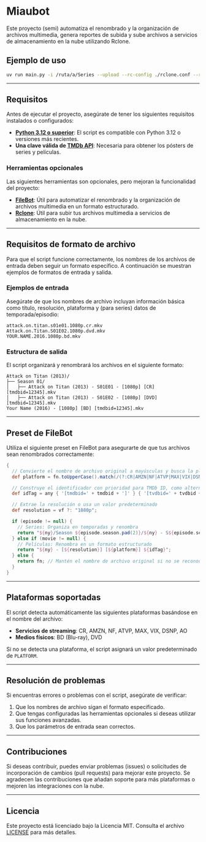 # Miaubot

Este proyecto (semi) automatiza el renombrado y la organización de archivos multimedia, genera reportes de subida y sube archivos a servicios de almacenamiento en la nube utilizando Rclone.

## Ejemplo de uso

```bash
uv run main.py -i /ruta/a/Series --upload --rc-config ./rclone.conf --rc-args="--fast-list" --rc-remote myRemote --dry-run
```

---

## Requisitos

Antes de ejecutar el proyecto, asegúrate de tener los siguientes requisitos instalados o configurados:

- **[Python 3.12 o superior](https://www.python.org/)**: El script es compatible con Python 3.12 o versiones más recientes.
- **Una clave válida de [TMDb API](https://www.themoviedb.org/settings/api)**: Necesaria para obtener los pósters de series y películas.

### Herramientas opcionales
Las siguientes herramientas son opcionales, pero mejoran la funcionalidad del proyecto:

- **[FileBot](https://www.filebot.net/)**: Útil para automatizar el renombrado y la organización de archivos multimedia en un formato estructurado.
- **[Rclone](https://rclone.org/)**: Útil para subir tus archivos multimedia a servicios de almacenamiento en la nube.

---

## Requisitos de formato de archivo

Para que el script funcione correctamente, los nombres de los archivos de entrada deben seguir un formato específico. A continuación se muestran ejemplos de formatos de entrada y salida.

### Ejemplos de entrada
Asegúrate de que los nombres de archivo incluyan información básica como título, resolución, plataforma y (para series) datos de temporada/episodio:

```plaintext
attack.on.titan.s01e01.1080p.cr.mkv
Attack.on.Titan.S01E02.1080p.dvd.mkv
YOUR.NAME.2016.1080p.bd.mkv
```

### Estructura de salida
El script organizará y renombrará los archivos en el siguiente formato:

```plaintext
Attack on Titan (2013)/
├── Season 01/
│   ├── Attack on Titan (2013) - S01E01 - [1080p] [CR] [tmdbid=12345].mkv
│   ├── Attack on Titan (2013) - S01E02 - [1080p] [DVD] [tmdbid=12345].mkv
Your Name (2016) - [1080p] [BD] [tmdbid=12345].mkv
```

---

## Preset de FileBot

Utiliza el siguiente preset en FileBot para asegurarte de que tus archivos sean renombrados correctamente:

```groovy
{
  // Convierte el nombre de archivo original a mayúsculas y busca la plataforma
  def platform = fn.toUpperCase().match(/(?:CR|AMZN|NF|ATVP|MAX|VIX|DSNP|AO|BD|DVD)/) ?: "PLATFORM";

  // Construye el identificador con prioridad para TMDb ID, como alternativa usa TVDb ID
  def idTag = any { '[tmdbid=' + tmdbid + ']' } { '[tvdbid=' + tvdbid + ']' } { '[id=' + id + ']' };

  // Extrae la resolución o usa un valor predeterminado
  def resolution = vf ?: "1080p";

  if (episode != null) {
    // Series: Organiza en temporadas y renombra
    return "${ny}/Season ${episode.season.pad(2)}/${ny} - S${episode.season.pad(2)}E${episode.episode.pad(2)} - [${resolution}] [${platform}] ${idTag}";
  } else if (movie != null) {
    // Películas: Renombra en un formato estructurado
    return "${ny} - [${resolution}] [${platform}] ${idTag}";
  } else {
    return fn; // Mantén el nombre de archivo original si no se reconoce
  }
}
```

---

## Plataformas soportadas

El script detecta automáticamente las siguientes plataformas basándose en el nombre del archivo:

- **Servicios de streaming**: CR, AMZN, NF, ATVP, MAX, VIX, DSNP, AO
- **Medios físicos**: BD (Blu-ray), DVD

Si no se detecta una plataforma, el script asignará un valor predeterminado de `PLATFORM`.

---

## Resolución de problemas

Si encuentras errores o problemas con el script, asegúrate de verificar:

1. Que los nombres de archivo sigan el formato especificado.
2. Que tengas configuradas las herramientas opcionales si deseas utilizar sus funciones avanzadas.
3. Que los parámetros de entrada sean correctos.

---

## Contribuciones

Si deseas contribuir, puedes enviar problemas (issues) o solicitudes de incorporación de cambios (pull requests) para mejorar este proyecto. Se agradecen las contribuciones que añadan soporte para más plataformas o mejoren las integraciones con la nube.

---

## Licencia

Este proyecto está licenciado bajo la Licencia MIT. Consulta el archivo [LICENSE](./LICENSE) para más detalles.